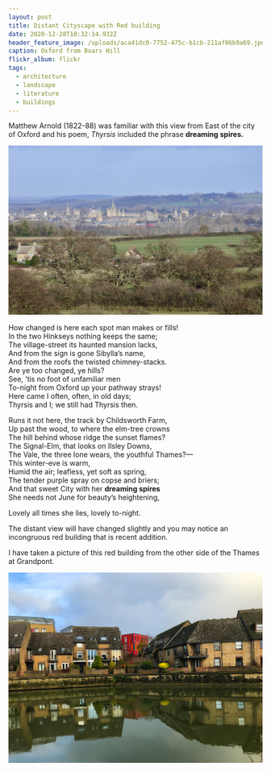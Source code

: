 ```yaml
---
layout: post
title: Distant Cityscape with Red building
date: 2020-12-28T10:32:14.932Z
header_feature_image: /uploads/aca41dc0-7752-475c-b1cb-211af06b9a69.jpeg
caption: Oxford from Boars Hill
flickr_album: flickr
tags:
  - architecture
  - landscape
  - literature
  - buildings
---
```

Matthew Arnold (1822-88) was familiar with this view from East of the city of Oxford and his poem, *Thyrsis* included the phrase **dreaming spires.**

![Oxford from Boars Hill](/uploads/aca41dc0-7752-475c-b1cb-211af06b9a69.jpeg "Oxford")

How changed is here each spot man makes or fills!\
In the two Hinkseys nothing keeps the same;\
The village-street its haunted mansion lacks,\
And from the sign is gone Sibylla’s name,\
And from the roofs the twisted chimney-stacks.\
Are ye too changed, ye hills?\
See, ’tis no foot of unfamiliar men\
To-night from Oxford up your pathway strays!\
Here came I often, often, in old days;\
Thyrsis and I; we still had Thyrsis then.

Runs it not here, the track by Childsworth Farm,\
Up past the wood, to where the elm-tree crowns\
The hill behind whose ridge the sunset flames?\
The Signal-Elm, that looks on Ilsley Downs,\
The Vale, the three lone wears, the youthful Thames?—\
This winter-eve is warm,\
Humid the air; leafless, yet soft as spring,\
The tender purple spray on copse and briers;\
And that sweet City with her **dreaming spires**\
She needs not June for beauty’s heightening,

Lovely all times she lies, lovely to-night.

The distant view will have changed slightly and you may notice an incongruous red building that is recent addition.

I have taken a picture of this red building from the other side of the Thames at Grandpont.

![Looking through Friars Wharf houses](/uploads/d1d442be-9602-4a11-bd2e-d158f0208046.jpeg)